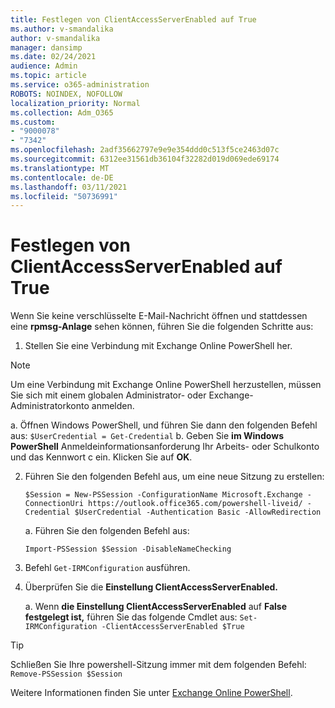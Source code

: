 ```yaml
---
title: Festlegen von ClientAccessServerEnabled auf True
ms.author: v-smandalika
author: v-smandalika
manager: dansimp
ms.date: 02/24/2021
audience: Admin
ms.topic: article
ms.service: o365-administration
ROBOTS: NOINDEX, NOFOLLOW
localization_priority: Normal
ms.collection: Adm_O365
ms.custom:
- "9000078"
- "7342"
ms.openlocfilehash: 2adf35662797e9e9e354ddd0c513f5ce2463d07c
ms.sourcegitcommit: 6312ee31561db36104f32282d019d069ede69174
ms.translationtype: MT
ms.contentlocale: de-DE
ms.lasthandoff: 03/11/2021
ms.locfileid: "50736991"
---
```

# <a name="set-clientaccessserverenabled-to-true"></a>Festlegen von ClientAccessServerEnabled auf True

Wenn Sie keine verschlüsselte E-Mail-Nachricht öffnen und stattdessen eine **rpmsg-Anlage** sehen können, führen Sie die folgenden Schritte aus:

1. Stellen Sie eine Verbindung mit Exchange Online PowerShell her.

> [!NOTE]
> Um eine Verbindung mit Exchange Online PowerShell herzustellen, müssen Sie sich mit einem globalen Administrator- oder Exchange-Administratorkonto anmelden.

   a. Öffnen Windows PowerShell, und führen Sie dann den folgenden Befehl aus: `$UserCredential = Get-Credential`
b. Geben Sie **im Windows PowerShell** Anmeldeinformationsanforderung Ihr Arbeits- oder Schulkonto und das Kennwort c ein. Klicken Sie auf **OK**. 

2. Führen Sie den folgenden Befehl aus, um eine neue Sitzung zu erstellen:

    `$Session = New-PSSession -ConfigurationName Microsoft.Exchange -ConnectionUri https://outlook.office365.com/powershell-liveid/ -Credential $UserCredential -Authentication Basic -AllowRedirection`

    a. Führen Sie den folgenden Befehl aus:
    
    `Import-PSSession $Session -DisableNameChecking`

3. Befehl `Get-IRMConfiguration` ausführen.

4. Überprüfen Sie die **Einstellung ClientAccessServerEnabled.** 

    a. Wenn **die Einstellung ClientAccessServerEnabled** auf **False festgelegt ist,** führen Sie das folgende Cmdlet aus: `Set-IRMConfiguration -ClientAccessServerEnabled $True`

> [!TIP]
> Schließen Sie Ihre powershell-Sitzung immer mit dem folgenden Befehl: `Remove-PSSession $Session`

Weitere Informationen finden Sie unter [Exchange Online PowerShell](https://docs.microsoft.com/powershell/exchange/connect-to-exchange-online-powershell).

